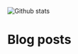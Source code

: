 
![Github stats](https://github-readme-stats.vercel.app/api?username=andwati&theme=city_lights)

# Blog posts
<!-- BLOG-POST-LIST:START -->
<!-- BLOG-POST-LIST:END -->
